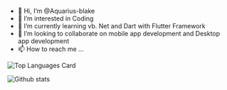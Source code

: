 - 👋 Hi, I’m @Aquarius-blake
- 👀 I’m interested in Coding 
- 🌱 I’m currently learning vb. Net and Dart with Flutter Framework
- 💞️ I’m looking to collaborate on mobile app development and Desktop app development 
- 📫 How to reach me ...

![Top Languages Card](https://github-readme-stats.vercel.app/api/top-langs/?username=Aquarius-blake)

![Github stats](https://github-readme-stats.vercel.app/api?username=Aquarius-blake&theme=highcontrast&show_icons=true&count_private=true)

<!---
Aquarius-blake/Aquarius-blake is a ✨ special ✨ repository because its `README.md` (this file) appears on your GitHub profile.
You can click the Preview link to take a look at your changes.
--->

